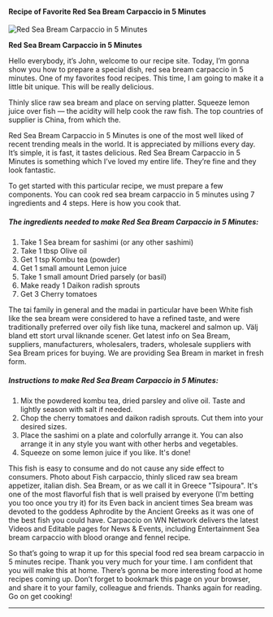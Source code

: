             

#### Recipe of Favorite Red Sea Bream Carpaccio in 5 Minutes

![Red Sea Bream Carpaccio in 5 Minutes](https://img-global.cpcdn.com/recipes/6691496293040128/751x532cq70/red-sea-bream-carpaccio-in-5-minutes-recipe-main-photo.jpg)

**Red Sea Bream Carpaccio in 5 Minutes**

Hello everybody, it’s John, welcome to our recipe site. Today, I’m gonna show you how to prepare a special dish, red sea bream carpaccio in 5 minutes. One of my favorites food recipes. This time, I am going to make it a little bit unique. This will be really delicious.

Thinly slice raw sea bream and place on serving platter. Squeeze lemon juice over fish — the acidity will help cook the raw fish. The top countries of supplier is China, from which the.

Red Sea Bream Carpaccio in 5 Minutes is one of the most well liked of recent trending meals in the world. It is appreciated by millions every day. It’s simple, it is fast, it tastes delicious. Red Sea Bream Carpaccio in 5 Minutes is something which I’ve loved my entire life. They’re fine and they look fantastic.

To get started with this particular recipe, we must prepare a few components. You can cook red sea bream carpaccio in 5 minutes using 7 ingredients and 4 steps. Here is how you cook that.

##### The ingredients needed to make Red Sea Bream Carpaccio in 5 Minutes:

1.  Take 1 Sea bream for sashimi (or any other sashimi)
2.  Take 1 tbsp Olive oil
3.  Get 1 tsp Kombu tea (powder)
4.  Get 1 small amount Lemon juice
5.  Take 1 small amount Dried parsely (or basil)
6.  Make ready 1 Daikon radish sprouts
7.  Get 3 Cherry tomatoes

The tai family in general and the madai in particular have been White fish like the sea bream were considered to have a refined taste, and were traditionally preferred over oily fish like tuna, mackerel and salmon up. Välj bland ett stort urval liknande scener. Get latest info on Sea Bream, suppliers, manufacturers, wholesalers, traders, wholesale suppliers with Sea Bream prices for buying. We are providing Sea Bream in market in fresh form.

##### Instructions to make Red Sea Bream Carpaccio in 5 Minutes:

1.  Mix the powdered kombu tea, dried parsley and olive oil. Taste and lightly season with salt if needed.
2.  Chop the cherry tomatoes and daikon radish sprouts. Cut them into your desired sizes.
3.  Place the sashimi on a plate and colorfully arrange it. You can also arrange it in any style you want with other herbs and vegetables.
4.  Squeeze on some lemon juice if you like. It's done!

This fish is easy to consume and do not cause any side effect to consumers. Photo about Fish carpaccio, thinly sliced raw sea bream appetizer, italian dish. Sea Bream, or as we call it in Greece "Tsipoura". It's one of the most flavorful fish that is well praised by everyone (I'm betting you too once you try it) for its Even back in ancient times Sea bream was devoted to the goddess Aphrodite by the Ancient Greeks as it was one of the best fish you could have. Carpaccio on WN Network delivers the latest Videos and Editable pages for News & Events, including Entertainment Sea bream carpaccio with blood orange and fennel recipe.

So that’s going to wrap it up for this special food red sea bream carpaccio in 5 minutes recipe. Thank you very much for your time. I am confident that you will make this at home. There’s gonna be more interesting food at home recipes coming up. Don’t forget to bookmark this page on your browser, and share it to your family, colleague and friends. Thanks again for reading. Go on get cooking!

* * *